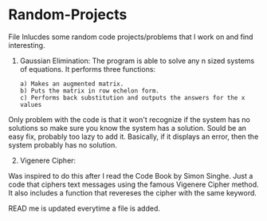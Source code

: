 # Random-Projects



File Inlucdes some random code projects/problems that I work on and find interesting. 


1. Gaussian Elimination: 
The program is able to solve any n sized systems of equations. It performs three functions:

       a) Makes an augmented matrix.
       b) Puts the matrix in row echelon form.
       c) Performs back substitution and outputs the answers for the x values

Only problem with the code is that it won't recognize if the system has no solutions so make sure you know the system has a solution. Sould be an easy fix, probably too lazy to add it. Basically, if it displays an error, then the system probably has no solution. 


2. Vigenere Cipher:
 
Was inspired to do this after I read the Code Book by Simon Singhe. Just a code that ciphers text messages using
the famous Vigenere Cipher method. It also  includes a function that revereses the cipher with the same keyword. 



READ me is updated everytime a file is added. 
